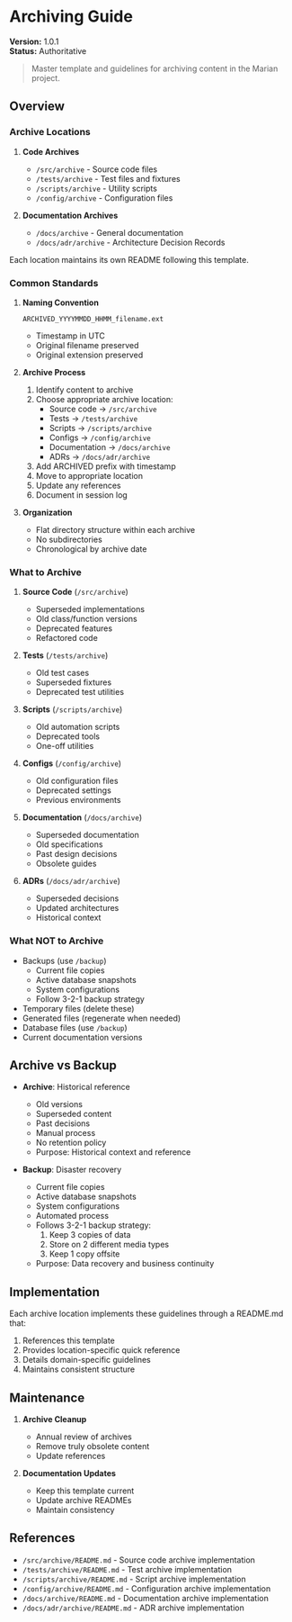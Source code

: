 # Archiving Guide

**Version:** 1.0.1  
**Status:** Authoritative

> Master template and guidelines for archiving content in the Marian project.

## Overview

### Archive Locations

1. **Code Archives**
   - `/src/archive` - Source code files
   - `/tests/archive` - Test files and fixtures
   - `/scripts/archive` - Utility scripts
   - `/config/archive` - Configuration files

2. **Documentation Archives**
   - `/docs/archive` - General documentation
   - `/docs/adr/archive` - Architecture Decision Records

Each location maintains its own README following this template.

### Common Standards

1. **Naming Convention**
   ```
   ARCHIVED_YYYYMMDD_HHMM_filename.ext
   ```
   - Timestamp in UTC
   - Original filename preserved
   - Original extension preserved

2. **Archive Process**
   1. Identify content to archive
   2. Choose appropriate archive location:
      - Source code → `/src/archive`
      - Tests → `/tests/archive`
      - Scripts → `/scripts/archive`
      - Configs → `/config/archive`
      - Documentation → `/docs/archive`
      - ADRs → `/docs/adr/archive`
   3. Add ARCHIVED prefix with timestamp
   4. Move to appropriate location
   5. Update any references
   6. Document in session log

3. **Organization**
   - Flat directory structure within each archive
   - No subdirectories
   - Chronological by archive date

### What to Archive

1. **Source Code** (`/src/archive`)
   - Superseded implementations
   - Old class/function versions
   - Deprecated features
   - Refactored code

2. **Tests** (`/tests/archive`)
   - Old test cases
   - Superseded fixtures
   - Deprecated test utilities

3. **Scripts** (`/scripts/archive`)
   - Old automation scripts
   - Deprecated tools
   - One-off utilities

4. **Configs** (`/config/archive`)
   - Old configuration files
   - Deprecated settings
   - Previous environments

5. **Documentation** (`/docs/archive`)
   - Superseded documentation
   - Old specifications
   - Past design decisions
   - Obsolete guides

6. **ADRs** (`/docs/adr/archive`)
   - Superseded decisions
   - Updated architectures
   - Historical context

### What NOT to Archive
- Backups (use `/backup`)
  - Current file copies
  - Active database snapshots
  - System configurations
  - Follow 3-2-1 backup strategy
- Temporary files (delete these)
- Generated files (regenerate when needed)
- Database files (use `/backup`)
- Current documentation versions

## Archive vs Backup
- **Archive**: Historical reference
  - Old versions
  - Superseded content
  - Past decisions
  - Manual process
  - No retention policy
  - Purpose: Historical context and reference

- **Backup**: Disaster recovery
  - Current file copies
  - Active database snapshots
  - System configurations
  - Automated process
  - Follows 3-2-1 backup strategy:
    1. Keep 3 copies of data
    2. Store on 2 different media types
    3. Keep 1 copy offsite
  - Purpose: Data recovery and business continuity

## Implementation

Each archive location implements these guidelines through a README.md that:
1. References this template
2. Provides location-specific quick reference
3. Details domain-specific guidelines
4. Maintains consistent structure

## Maintenance

1. **Archive Cleanup**
   - Annual review of archives
   - Remove truly obsolete content
   - Update references

2. **Documentation Updates**
   - Keep this template current
   - Update archive READMEs
   - Maintain consistency

## References
- `/src/archive/README.md` - Source code archive implementation
- `/tests/archive/README.md` - Test archive implementation
- `/scripts/archive/README.md` - Script archive implementation
- `/config/archive/README.md` - Configuration archive implementation
- `/docs/archive/README.md` - Documentation archive implementation
- `/docs/adr/archive/README.md` - ADR archive implementation
